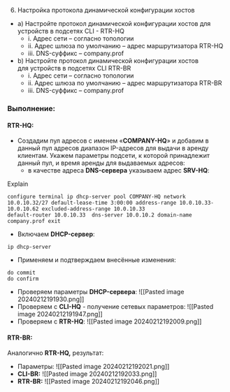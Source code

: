 6. Настройка протокола динамической конфигурации хостов

- а) Настройте протокол динамической конфигурации хостов для устройств в подсетях CLI - RTR-HQ
    - i. Адрес сети – согласно топологии
    - ii. Адрес шлюза по умолчанию – адрес маршрутизатора RTR-HQ
    - iii. DNS-суффикс – company.prof
- b) Настройте протокол динамической конфигурации хостов для устройств в подсетях CLI RTR-BR
    - i. Адрес сети – согласно топологии
    - ii. Адрес шлюза по умолчанию – адрес маршрутизатора RTR-BR
    - iii. DNS-суффикс – company.prof

### Выполнение:

#### RTR-HQ:

- Создадим пул адресов с именем «**COMPANY-HQ**» и добавим в данный пул адресов диапазон IP-адресов для выдачи в аренду клиентам. Укажем параметры подсети, к которой принадлежит данный пул, и время аренды для выдаваемых адресов:
    - в качестве адреса **DNS-сервера** указываем адрес **SRV-HQ**:

Explain

`configure terminal ip dhcp-server pool COMPANY-HQ network 10.0.10.32/27 default-lease-time 3:00:00 address-range 10.0.10.33-10.0.10.62 excluded-address-range 10.0.10.33                       default-router 10.0.10.33  dns-server 10.0.10.2 domain-name company.prof exit`

- Включаем **DHCP-сервер**:

```
ip dhcp-server
```

- Применяем и подтверждаем внесённые изменения:

```
do commit
do confirm
```

- Проверяем параметры **DHCP-сервера**:
![[Pasted image 20240212191930.png]]
- Проверяем с **CLI-HQ** - получение сетевых параметров:
![[Pasted image 20240212191947.png]]
- Проверяем с **RTR-HQ**:
![[Pasted image 20240212192009.png]]
#### RTR-BR:

Аналогично **RTR-HQ,** результат:

- Параметры:
![[Pasted image 20240212192021.png]]
- **CLI-BR:**
![[Pasted image 20240212192033.png]]
- **RTR-BR:**
![[Pasted image 20240212192046.png]]
